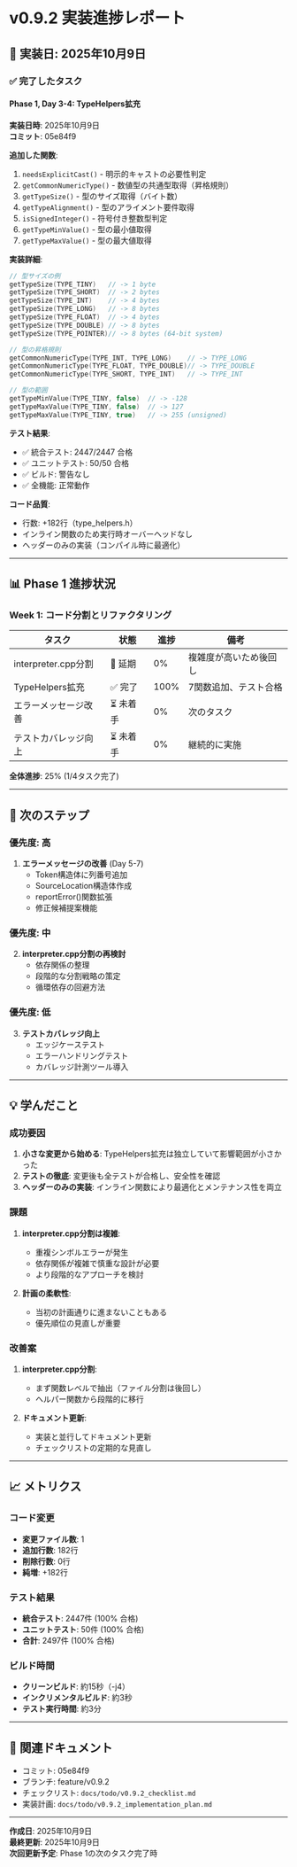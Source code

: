 # v0.9.2 実装進捗レポート

## 📅 実装日: 2025年10月9日

### ✅ 完了したタスク

#### Phase 1, Day 3-4: TypeHelpers拡充
**実装日時**: 2025年10月9日  
**コミット**: 05e84f9

**追加した関数**:
1. `needsExplicitCast()` - 明示的キャストの必要性判定
2. `getCommonNumericType()` - 数値型の共通型取得（昇格規則）
3. `getTypeSize()` - 型のサイズ取得（バイト数）
4. `getTypeAlignment()` - 型のアライメント要件取得
5. `isSignedInteger()` - 符号付き整数型判定
6. `getTypeMinValue()` - 型の最小値取得
7. `getTypeMaxValue()` - 型の最大値取得

**実装詳細**:
```cpp
// 型サイズの例
getTypeSize(TYPE_TINY)   // -> 1 byte
getTypeSize(TYPE_SHORT)  // -> 2 bytes
getTypeSize(TYPE_INT)    // -> 4 bytes
getTypeSize(TYPE_LONG)   // -> 8 bytes
getTypeSize(TYPE_FLOAT)  // -> 4 bytes
getTypeSize(TYPE_DOUBLE) // -> 8 bytes
getTypeSize(TYPE_POINTER)// -> 8 bytes (64-bit system)

// 型の昇格規則
getCommonNumericType(TYPE_INT, TYPE_LONG)    // -> TYPE_LONG
getCommonNumericType(TYPE_FLOAT, TYPE_DOUBLE)// -> TYPE_DOUBLE
getCommonNumericType(TYPE_SHORT, TYPE_INT)   // -> TYPE_INT

// 型の範囲
getTypeMinValue(TYPE_TINY, false)  // -> -128
getTypeMaxValue(TYPE_TINY, false)  // -> 127
getTypeMaxValue(TYPE_TINY, true)   // -> 255 (unsigned)
```

**テスト結果**:
- ✅ 統合テスト: 2447/2447 合格
- ✅ ユニットテスト: 50/50 合格
- ✅ ビルド: 警告なし
- ✅ 全機能: 正常動作

**コード品質**:
- 行数: +182行（type_helpers.h）
- インライン関数のため実行時オーバーヘッドなし
- ヘッダーのみの実装（コンパイル時に最適化）

---

## 📊 Phase 1 進捗状況

### Week 1: コード分割とリファクタリング

| タスク | 状態 | 進捗 | 備考 |
|--------|------|------|------|
| interpreter.cpp分割 | 🔄 延期 | 0% | 複雑度が高いため後回し |
| TypeHelpers拡充 | ✅ 完了 | 100% | 7関数追加、テスト合格 |
| エラーメッセージ改善 | ⏳ 未着手 | 0% | 次のタスク |
| テストカバレッジ向上 | ⏳ 未着手 | 0% | 継続的に実施 |

**全体進捗**: 25% (1/4タスク完了)

---

## 🎯 次のステップ

### 優先度: 高
1. **エラーメッセージの改善** (Day 5-7)
   - Token構造体に列番号追加
   - SourceLocation構造体作成
   - reportError()関数拡張
   - 修正候補提案機能

### 優先度: 中
2. **interpreter.cpp分割の再検討**
   - 依存関係の整理
   - 段階的な分割戦略の策定
   - 循環依存の回避方法

### 優先度: 低
3. **テストカバレッジ向上**
   - エッジケーステスト
   - エラーハンドリングテスト
   - カバレッジ計測ツール導入

---

## 💡 学んだこと

### 成功要因
1. **小さな変更から始める**: TypeHelpers拡充は独立していて影響範囲が小さかった
2. **テストの徹底**: 変更後も全テストが合格し、安全性を確認
3. **ヘッダーのみの実装**: インライン関数により最適化とメンテナンス性を両立

### 課題
1. **interpreter.cpp分割は複雑**: 
   - 重複シンボルエラーが発生
   - 依存関係が複雑で慎重な設計が必要
   - より段階的なアプローチを検討

2. **計画の柔軟性**: 
   - 当初の計画通りに進まないこともある
   - 優先順位の見直しが重要

### 改善案
1. **interpreter.cpp分割**: 
   - まず関数レベルで抽出（ファイル分割は後回し）
   - ヘルパー関数から段階的に移行

2. **ドキュメント更新**: 
   - 実装と並行してドキュメント更新
   - チェックリストの定期的な見直し

---

## 📈 メトリクス

### コード変更
- **変更ファイル数**: 1
- **追加行数**: 182行
- **削除行数**: 0行
- **純増**: +182行

### テスト結果
- **統合テスト**: 2447件 (100% 合格)
- **ユニットテスト**: 50件 (100% 合格)
- **合計**: 2497件 (100% 合格)

### ビルド時間
- **クリーンビルド**: 約15秒（-j4）
- **インクリメンタルビルド**: 約3秒
- **テスト実行時間**: 約3分

---

## 🔗 関連ドキュメント

- コミット: 05e84f9
- ブランチ: feature/v0.9.2
- チェックリスト: `docs/todo/v0.9.2_checklist.md`
- 実装計画: `docs/todo/v0.9.2_implementation_plan.md`

---

**作成日**: 2025年10月9日  
**最終更新**: 2025年10月9日  
**次回更新予定**: Phase 1の次のタスク完了時
